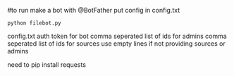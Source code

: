 #to run
make a bot with @BotFather
put config in config.txt
```
python filebot.py
```

config.txt
auth token for bot
comma seperated list of ids for admins
comma seperated list of ids for sources
use empty lines if not providing sources or admins

need to
pip install requests